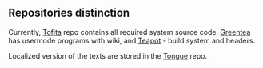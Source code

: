 ## Repositories distinction

Currently, [Tofita](https://github.com/GreenteaOS/Tofita) repo contains all required system source code, [Greentea](https://github.com/GreenteaOS/Greentea) has usermode programs with wiki, and [Teapot](https://github.com/GreenteaOS/Teapot) - build system and headers.

Localized version of the texts are stored in the [Tongue](https://github.com/GreenteaOS/Tongue) repo.
